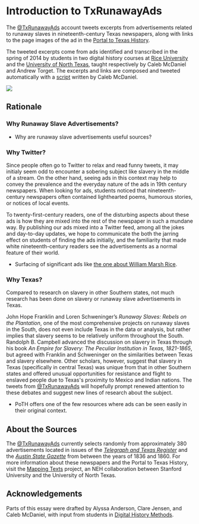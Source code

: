 # Introduction to TxRunawayAds

The [@TxRunawayAds](http://twitter.com/TxRunawayAds) account tweets excerpts from advertisements related to runaway slaves in nineteenth-century Texas newspapers, along with links to the page images of the ad in the [Portal to Texas History](http://texashistory.unt.edu).

The tweeted excerpts come from ads identified and transcribed in the spring of 2014 by students in two digital history courses at [Rice University](http://digitalhistory.blogs.rice.edu) and the [University of North Texas](http://torget.us/HIST5100/), taught respectively by Caleb McDaniel and Andrew Torget. The excerpts and links are composed and tweeted automatically with a [script](https://github.com/ricedh/adbot) written by Caleb McDaniel.

![](https://cloud.githubusercontent.com/assets/1126864/2554097/ec8c1bc8-b6ac-11e3-95c8-d6cd0e781fd8.png)

## Rationale

### Why Runaway Slave Advertisements?

- Why are runaway slave advertisements useful sources?

### Why Twitter?

Since people often go to Twitter to relax and read funny tweets, it may initialy seem odd to encounter a sobering subject like slavery in the middle of a stream. On the other hand, seeing ads in this context may help to convey the prevalence and the everyday nature of the ads in 19th century newspapers. When looking for ads, students noticed that nineteenth-century newspapers often contained lighthearted poems, humorous stories, or notices of local events.

To twenty-first-century readers, one of the disturbing aspects about these ads is how they are mixed into the rest of the newspaper in such a mundane way. By publishing our ads mixed into a Twitter feed, among all the jokes and day-to-day updates, we hope to communicate the both the jarring effect on students of finding the ads initially, and the familiarity that made white nineteenth-century readers see the advertisements as a normal feature of their world.

- Surfacing of significant ads like [the one about William Marsh Rice](http://texashistory.unt.edu/ark:/67531/metapth235886/m1/3/zoom/?zoom=5&lat=8260&lon=3904).

### Why Texas?

Compared to research on slavery in other Southern states, not much research has been done on slavery or runaway slave advertisements in Texas.

John Hope Franklin and Loren Schweninger’s *Runaway Slaves: Rebels on the Plantation*, one of the most comprehensive projects on runaway slaves in the South, does not even include Texas in the data or analysis, but rather implies that slavery seems to be relatively uniform throughout the South. Randolph B. Campbell advanced the discussion on slavery in Texas through his book *An Empire for Slavery: The Peculiar Institution in Texas, 1821-1865*, but agreed with Franklin and Schweninger on the similarities between Texas and slavery elsewhere. Other scholars, however, suggest that slavery in Texas (specifically in central Texas) was unique from that in other Southern states and offered unusual opportunities for resistance and flight to enslaved people due to Texas's proximity to Mexico and Indian nations. The tweets from [@TxRunawayAds](http://twitter.com/TxRunawayAds) will hopefully prompt renewed attention to these debates and suggest new lines of research about the subject.

- PoTH offers one of the few resources where ads can be seen easily in their original context.

## About the Sources

The [@TxRunawayAds](http://twitter.com/TxRunawayAds) currently selects randomly from approximately 380 advertisements located in issues of the [*Telegraph and Texas Register*](http://www.tshaonline.org/handbook/online/articles/eet02) and the [*Austin State Gazette*](http://www.tshaonline.org/handbook/online/articles/eeayy) from between the years of 1836 and 1860. For more information about these newspapers and the Portal to Texas History, visit the [Mapping Texts](http://mappingtexts.org) project, an NEH collaboration between Stanford University and the University of North Texas.

## Acknowledgements

Parts of this essay were drafted by Alyssa Anderson, Clare Jensen, and Caleb McDaniel, with input from students in [Digital History Methods](http://digitalhistory.blogs.rice.edu).
